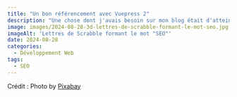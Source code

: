 ```yaml
---
title: "Un bon référencement avec Vuepress 2"
description: "Une chose dont j'avais besoin sur mon blog était d'atteindre une référencement sur mes articles. Voyons comment j'ai procédé avec Vuepress 2."
image: images/2024-08-28-3d-lettres-de-scrabble-formant-le-mot-seo.jpg
imageAlt: 'Lettres de Scrabble formant le mot "SEO"'
date: 2024-08-28
categories:
  - Développement Web
tags:
  - SEO
---
```


Crédit : Photo by [Pixabay](https://www.pexels.com/photo/three-white-and-black-scrabble-tiles-on-brown-wooden-surface-270637/)
